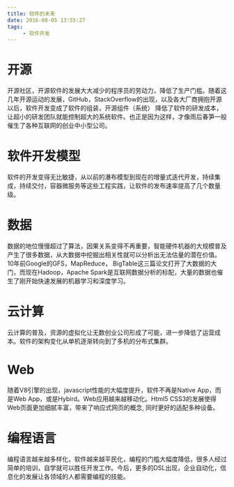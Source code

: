```yaml
---
title: 软件的未来
date: 2016-08-05 13:55:27
tags: 
     - 软件开发
---
```


# 开源

开源社区，开源软件的发展大大减少的程序员的劳动力，降低了生产门槛。随着这几年开源运动的发展，GitHub，StackOverflow的出现，以及各大厂商拥抱开源以后，软件开发变成了软件的组装，开源组件（系统）
降低了软件的研发成本，让超小的研发团队就能控制超大的系统软件。也正是因为这样，才像雨后春笋一般催生了各种互联网的创业中小型公司。

# 软件开发模型
软件的开发变得无比敏捷，从以前的瀑布模型到现在的增量式迭代开发，持续集成，持续交付，容器微服务等这些工程实践，让软件的发布速率提高了几个数量级。


# 数据

数据的地位慢慢超过了算法，因果关系变得不再重要，智能硬件机器的大规模普及产生了很多数据，从大数据中挖掘出相关性就可以分析出无法估量的潜在价值。10年前Google的GFS，MapReduce，
BigTable这三篇论文打开了大数据的大门，而现在Hadoop，Apache Spark是互联网数据分析的标配，大量的数据也催生了刚开始快速发展的机器学习和深度学习。


# 云计算

云计算的普及，资源的虚拟化让无数创业公司形成了可能，进一步降低了运营成本。软件的架构变化从单机逐渐转向到了多机的分布式集群。

# Web

随着V8引擎的出现，javascript性能的大幅度提升，软件不再是Native App，而是Web App，或是Hybird。Web应用越来越移动化。Html5 CSS3的发展使得Web页面更加细腻丰富，带来了响应式网页的概念,
同时更好的适配多种设备。

# 编程语言

编程语言越来越多样化，软件越来越平民化，编程的门槛大幅度降低，很多人经过简单的培训，自学就可以胜任开发工作。今后，更多的DSL出现，企业自动化，信息化的发展让各领域的人都需要编程的技能。
